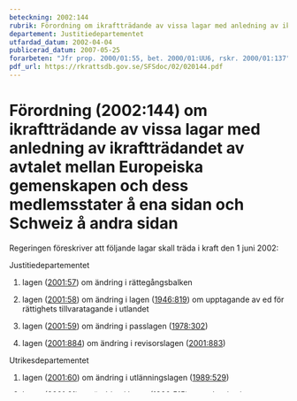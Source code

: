 ```yaml
---
beteckning: 2002:144
rubrik: Förordning om ikraftträdande av vissa lagar med anledning av ikraftträdandet av avtalet mellan Europeiska gemenskapen och dess medlemsstater å ena sidan och Schweiz å andra sidan
departement: Justitiedepartementet
utfardad_datum: 2002-04-04
publicerad_datum: 2007-05-25
forarbeten: "Jfr prop. 2000/01:55, bet. 2000/01:UU6, rskr. 2000/01:137"
pdf_url: https://rkrattsdb.gov.se/SFSdoc/02/020144.pdf
---
```


# Förordning (2002:144) om ikraftträdande av vissa lagar med anledning av ikraftträdandet av avtalet mellan Europeiska gemenskapen och dess medlemsstater å ena sidan och Schweiz å andra sidan

Regeringen föreskriver att följande lagar skall träda i kraft den 1 juni 2002:

Justitiedepartementet

1. lagen ([2001:57](https://selex.se/eli/sfs/2001/57)) om ändring i rättegångsbalken

2. lagen ([2001:58](https://selex.se/eli/sfs/2001/58)) om ändring i lagen ([1946:819](https://selex.se/eli/sfs/1946/819)) om upptagande av ed för rättighets tillvaratagande i utlandet

3. lagen ([2001:59](https://selex.se/eli/sfs/2001/59)) om ändring i passlagen ([1978:302](https://selex.se/eli/sfs/1978/302))

4. lagen ([2001:884](https://selex.se/eli/sfs/2001/884)) om ändring i revisorslagen ([2001:883](https://selex.se/eli/sfs/2001/883))

Utrikesdepartementet

1. lagen ([2001:60](https://selex.se/eli/sfs/2001/60)) om ändring i utlänningslagen ([1989:529](https://selex.se/eli/sfs/1989/529))

2. lagen ([2001:61](https://selex.se/eli/sfs/2001/61)) om ändring i lagen ([1990:515](https://selex.se/eli/sfs/1990/515)) om auktorisation av handelskamrar

Socialdepartementet

1. lagen ([2001:64](https://selex.se/eli/sfs/2001/64)) om ändring i lagen ([1998:531](https://selex.se/eli/sfs/1998/531)) om yrkesverksamhet på hälso- och sjukvårdens område

2. lagen ([2001:66](https://selex.se/eli/sfs/2001/66)) om ändring i socialförsäkringslagen ([1999:799](https://selex.se/eli/sfs/1999/799))

## Utbildningsdepartementet

lagen ([2001:67](https://selex.se/eli/sfs/2001/67)) om ändring i studiestödslagen ([1999:1395](https://selex.se/eli/sfs/1999/1395))

Näringsdepartementet

1. lagen ([2001:63](https://selex.se/eli/sfs/2001/63)) om ändring i lagen ([1997:238](https://selex.se/eli/sfs/1997/238)) om arbetslöshetsförsäkring

2. lagen ([2001:65](https://selex.se/eli/sfs/2001/65)) om ändring i lagen ([1999:678](https://selex.se/eli/sfs/1999/678)) om utstationering av arbetstagare